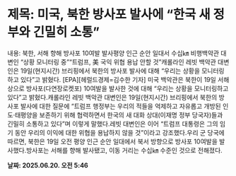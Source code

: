 # **제목: 미국, 북한 방사포 발사에 “한국 새 정부와 긴밀히 소통”**

  내용: 북한, 서해 향해 방사포 10여발 발사평양 인근 순안 일대서 수십㎞ 비행백악관 대변인 “상황 모니터링 중”“트럼프, 美 국익 위협 용납 안할 것”캐롤라인 레빗 백악관 대변인은 19일(현지시간) 브리핑에서 북한의 방사포 발사에 대해 “우리는 상황을 모니터링하고 있다”고 밝혔다. [EPA][헤럴드경제=김수한 기자] 미국 백악관은 북한이 19일 서해상으로 방사포(다연장로켓포) 10여발을 발사한 것에 대해 “우리는 상황을 모니터링하고 있다”고 밝혔다.캐롤라인 레빗 백악관 대변인은 19일(현지시간) 브리핑에서 북한의 방사포 발사에 대한 질문에 “트럼프 행정부는 우리의 적들을 억제하고 자유롭고 개방된 인도·태평양을 보존하기 위해 협력하면서 한국의 새 대화 상대(이재명 정부 당국자)들과 긴밀히 소통하고 있다”며 이렇게 말했다.레빗 대변인은 이어 “트럼프 대통령은 그의 임기 동안 우리의 이익에 대한 위협을 용납하지 않을 것”이라고 강조했다.우리 군 당국에 따르면, 북한은 19일 오전 평양 인근 순안 일대에서 북서 방향으로 방사포 10여발을 발사했다.방사포는 서해를 향해 발사됐고, 이동 거리는 수십㎞ 수준인 것으로 전해졌다.

  **날짜: 2025.06.20. 오전 5:46**